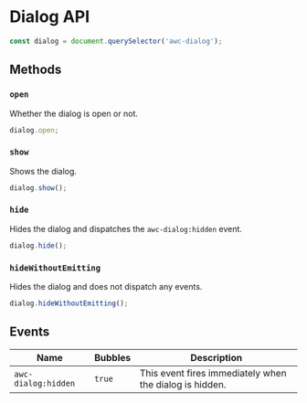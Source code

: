 # Dialog API

```js
const dialog = document.querySelector('awc-dialog');
```

## Methods

### `open`

Whether the dialog is open or not.

```js
dialog.open;
```

### `show`

Shows the dialog.

```js
dialog.show();
```

### `hide`

Hides the dialog and dispatches the `awc-dialog:hidden` event.

```js
dialog.hide();
```

### `hideWithoutEmitting`

Hides the dialog and does not dispatch any events.

```js
dialog.hideWithoutEmitting();
```

## Events

| Name                | Bubbles   | Description                                             |
| ------              | --------- | ------------                                            |
| `awc-dialog:hidden` | `true`    | This event fires immediately when the dialog is hidden. |
